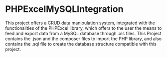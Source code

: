 # PHPExcelMySQLIntegration
This project offers a CRUD data manipulation system, integrated with the functionalities of the PHPExcel library, which offers to the user the means to feed and export data from a MySQL database through .xls files. 
This Project contains the .json and the composer files to import the PHP library, and also contains the .sql file to create the database structure compatible with this project.
